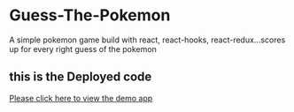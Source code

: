 # Guess-The-Pokemon
A simple pokemon game build with react, react-hooks, react-redux...scores up for every right guess of the pokemon

## this is the Deployed code

[Please click here to view the demo app ](https://vjlicious.github.io/Guess-The-Pokemon/ "App's Homepage")
